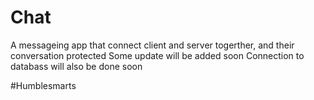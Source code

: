 # Chat
 A messageing app that connect client and server togerther, and their conversation protected 
Some update will be added soon 
Connection to databass will also be done soon

#Humblesmarts
